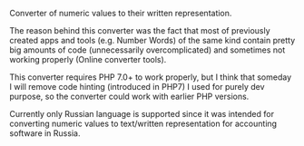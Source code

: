 Converter of numeric values to their written representation.

The reason behind this converter was the fact that most 
of previously created apps and tools (e.g. Number Words) of the same kind 
contain pretty big amounts of code (unnecessarily 
overcomplicated) and sometimes not working properly (Online converter tools). 

This converter requires PHP 7.0+ to work properly, but I think that someday I will remove code hinting (introduced in PHP7) I used for purely dev purpose, so the converter could work with earlier PHP versions.

Currently only Russian language is supported since it was intended for converting numeric values to text/written representation for accounting software in Russia.